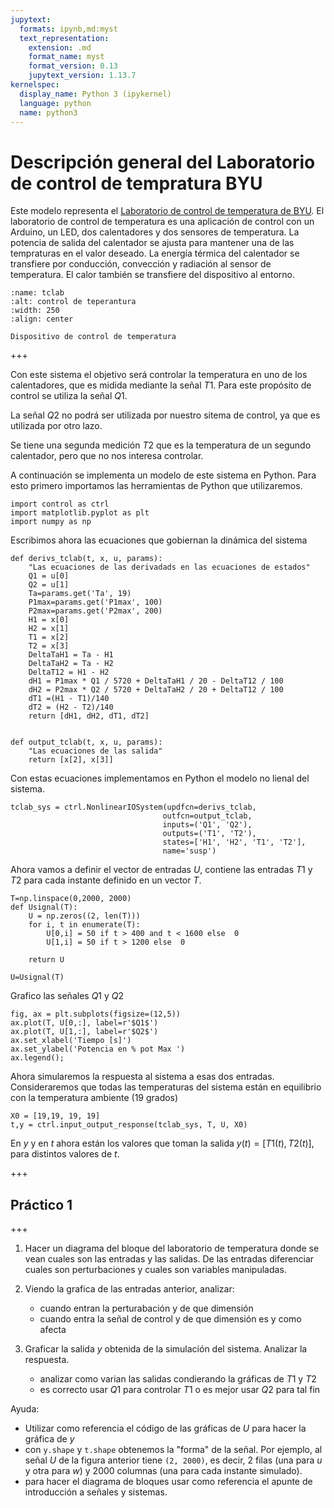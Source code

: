 ```yaml
---
jupytext:
  formats: ipynb,md:myst
  text_representation:
    extension: .md
    format_name: myst
    format_version: 0.13
    jupytext_version: 1.13.7
kernelspec:
  display_name: Python 3 (ipykernel)
  language: python
  name: python3
---
```


# Descripción general del Laboratorio de control de tempratura BYU

Este modelo representa el [Laboratorio de control de temperatura de BYU](http://apmonitor.com/pdc/index.php/Main/ArduinoTemperatureControl). El laboratorio de control de temperatura es una aplicación de control con un Arduino, un LED, dos calentadores y dos sensores de temperatura. La potencia de salida del calentador se ajusta para mantener una de las tempraturas en el valor deseado. La energía térmica del calentador se transfiere por conducción, convección y radiación al sensor de temperatura. El calor también se transfiere del dispositivo al entorno.

```{figure} .\tclab_device.png
:name: tclab
:alt: control de teperantura
:width: 250
:align: center

Dispositivo de control de temperatura
```


+++

Con este sistema el objetivo será controlar la temperatura en uno de los calentadores, que es midida mediante la señal $T1$. Para este propósito de control se utiliza la señal $Q1$. 

La señal $Q2$ no podrá ser utilizada por nuestro sitema de control, ya que es utilizada por otro lazo. 

Se tiene una segunda medición $T2$ que es la temperatura de un segundo calentador, pero que no nos interesa controlar.

A continuación se implementa un modelo de este sistema en Python. Para esto primero importamos las herramientas de Python que utilizaremos.

```{code-cell} ipython3
import control as ctrl
import matplotlib.pyplot as plt
import numpy as np
```

Escribimos ahora las ecuaciones que gobiernan la dinámica del sistema

```{code-cell} ipython3
def derivs_tclab(t, x, u, params):
    "Las ecuaciones de las derivadads en las ecuaciones de estados"
    Q1 = u[0]
    Q2 = u[1]
    Ta=params.get('Ta', 19)
    P1max=params.get('P1max', 100)
    P2max=params.get('P2max', 200)
    H1 = x[0]
    H2 = x[1]
    T1 = x[2]
    T2 = x[3]
    DeltaTaH1 = Ta - H1
    DeltaTaH2 = Ta - H2
    DeltaT12 = H1 - H2
    dH1 = P1max * Q1 / 5720 + DeltaTaH1 / 20 - DeltaT12 / 100
    dH2 = P2max * Q2 / 5720 + DeltaTaH2 / 20 + DeltaT12 / 100
    dT1 =(H1 - T1)/140
    dT2 = (H2 - T2)/140
    return [dH1, dH2, dT1, dT2]


def output_tclab(t, x, u, params):
    "Las ecuaciones de las salida"
    return [x[2], x[3]]
```

Con estas ecuaciones implementamos en Python el modelo no lienal del sistema.

```{code-cell} ipython3
tclab_sys = ctrl.NonlinearIOSystem(updfcn=derivs_tclab, 
                                  outfcn=output_tclab, 
                                  inputs=('Q1', 'Q2'), 
                                  outputs=('T1', 'T2'), 
                                  states=['H1', 'H2', 'T1', 'T2'], 
                                  name='susp')
```

Ahora vamos a definir el vector de entradas $U$, contiene las entradas $T1$ y $T2$ para cada instante definido en un vector $T$.

```{code-cell} ipython3
T=np.linspace(0,2000, 2000)
def Usignal(T):
    U = np.zeros((2, len(T)))
    for i, t in enumerate(T):
        U[0,i] = 50 if t > 400 and t < 1600 else  0
        U[1,i] = 50 if t > 1200 else  0
        
    return U

U=Usignal(T)
```

Grafico las señales $Q1$ y $Q2$

```{code-cell} ipython3
fig, ax = plt.subplots(figsize=(12,5))
ax.plot(T, U[0,:], label=r'$Q1$')
ax.plot(T, U[1,:], label=r'$Q2$')
ax.set_xlabel('Tiempo [s]')
ax.set_ylabel('Potencia en % pot Max ')
ax.legend();
```

Ahora simularemos la respuesta al sistema a esas dos entradas. Consideraremos que todas las temperaturas del sistema están en equilibrio con la temperatura ambiente (19 grados)

```{code-cell} ipython3
X0 = [19,19, 19, 19]
t,y = ctrl.input_output_response(tclab_sys, T, U, X0)
```

En $y$ y en $t$ ahora están los valores que toman la salida $y(t) = [T1(t), T2(t)]$, para distintos valores de $t$.

+++

## Práctico 1

+++

1. Hacer un diagrama del bloque del laboratorio de temperatura donde se vean cuales son las entradas y las salidas. De las entradas diferenciar cuales son perturbaciones y cuales son variables manipuladas.
1. Viendo la grafica de las entradas anterior, analizar:
    - cuando entran la perturabación y de que dimensión
    - cuando entra la señal de control y de que dimensión es y como afecta
    
1. Graficar la salida $y$ obtenida de la simulación del sistema. Analizar la respuesta. 
    - analizar como varian las salidas condierando la gráficas de $T1$ y $T2$
    - es correcto usar $Q1$ para controlar $T1$ o es mejor usar $Q2$ para tal fin

Ayuda: 
- Utilizar como referencia el código de las gráficas de $U$ para hacer la gráfica de $y$
- con `y.shape` y `t.shape` obtenemos la "forma" de la señal. Por ejemplo, al señal $U$ de la figura anterior tiene `(2, 2000)`, es decir, 2 filas (una para $u$ y otra para $w$) y 2000 columnas (una para cada instante simulado).
- para hacer el diagrama de bloques usar como referencia el apunte de introducción a señales y sistemas.

```{code-cell} ipython3

```
